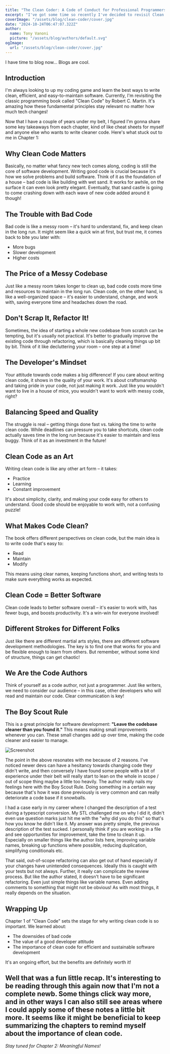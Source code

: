 ```yaml
---
title: "The Clean Coder: A Code of Conduct for Professional Programmers"
excerpt: "I've got some time so recently I've decided to revisit Clean Coder now that I have a couple years of professional experience under my belt.."
coverImage: "/assets/blog/clean-coder/cover.jpg"
date: "2024-10-24T06:47:07.322Z"
author:
  name: Tony Vanoni
  picture: "/assets/blog/authors/default.svg"
ogImage:
  url: "/assets/blog/clean-coder/cover.jpg"
---
```


I have time to blog now... Blogs are cool.

## Introduction

I'm always looking to up my coding game and learn the best ways to write clean, efficient, and easy-to-maintain software. Currently, I'm revisiting the classic programming book called "Clean Code" by Robert C. Martin. It's amazing how these fundamental principles stay relevant no matter how much tech changes!

Now that I have a couple of years under my belt, I figured I'm gonna share some key takeaways from each chapter, kind of like cheat sheets for myself and anyone else who wants to write cleaner code. Here's what stuck out to me in Chapter 1:

## Why Clean Code Matters

Basically, no matter what fancy new tech comes along, coding is still the core of software development. Writing good code is crucial because it's how we solve problems and build software. Think of it as the foundation of a house – bad code is like building with wet sand. It works for awhile, on the surface it can even look pretty elegant. Eventually, that sand castle is going to come crashing down with each wave of new code added around it though!

## The Trouble with Bad Code

Bad code is like a messy room – it's hard to understand, fix, and keep clean in the long run. It might seem like a quick win at first, but trust me, it comes back to bite you later with:

- More bugs
- Slower development
- Higher costs

## The Price of a Messy Codebase

Just like a messy room takes longer to clean up, bad code costs more time and resources to maintain in the long run. Clean code, on the other hand, is like a well-organized space – it's easier to understand, change, and work with, saving everyone time and headaches down the road.

## Don't Scrap It, Refactor It!

Sometimes, the idea of starting a whole new codebase from scratch can be tempting, but it's usually not practical. It's better to gradually improve the existing code through refactoring, which is basically cleaning things up bit by bit. Think of it like decluttering your room – one step at a time!

## The Developer's Mindset

Your attitude towards code makes a big difference! If you care about writing clean code, it shows in the quality of your work. It's about craftsmanship and taking pride in your code, not just making it work. Just like you wouldn't want to live in a house of mice, you wouldn't want to work with messy code, right?

## Balancing Speed and Quality

The struggle is real – getting things done fast vs. taking the time to write clean code. While deadlines can pressure you to take shortcuts, clean code actually saves time in the long run because it's easier to maintain and less buggy. Think of it as an investment in the future!

## Clean Code as an Art

Writing clean code is like any other art form – it takes:

- Practice
- Learning
- Constant improvement

It's about simplicity, clarity, and making your code easy for others to understand. Good code should be enjoyable to work with, not a confusing puzzle!

## What Makes Code Clean?

The book offers different perspectives on clean code, but the main idea is to write code that's easy to:

- Read
- Maintain
- Modify

This means using clear names, keeping functions short, and writing tests to make sure everything works as expected.

## Clean Code = Better Software

Clean code leads to better software overall – it's easier to work with, has fewer bugs, and boosts productivity. It's a win-win for everyone involved!

## Different Strokes for Different Folks

Just like there are different martial arts styles, there are different software development methodologies. The key is to find one that works for you and be flexible enough to learn from others. But remember, without some kind of structure, things can get chaotic!

## We Are the Code Authors

Think of yourself as a code author, not just a programmer. Just like writers, we need to consider our audience – in this case, other developers who will read and maintain our code. Clear communication is key!

## The Boy Scout Rule

This is a great principle for software development: **"Leave the codebase cleaner than you found it."** This means making small improvements whenever you can. These small changes add up over time, making the code cleaner and easier to manage.

![Screenshot](https://i.imgur.com/vrDtlQd.png)

The point in the above resonates with me because of 2 reasons. I've noticed newer devs can have a hesitancy towards changing code they didn't write, and then conversely I have found some people with a bit of experience under their belt will really start to lean on the whole in scope / out of scope thing maybe a little too heavily. The author really nails my feelings here with the Boy Scout Rule. Doing something in a certain way because that's how it was done previously is very common and can really deteriorate a code base if it snowballs.

I had a case early in my career where I changed the description of a test during a typescript conversion. My STL challenged me on why I did it, didn't even use question marks just hit me with the "why did you do this" so that's how you know he didn't like it. My answer was pretty simple, the previous description of the test sucked. I personally think if you are working in a file and see opportunities for improvement, take the time to clean it up. Especially on smaller things like the author lists here, improving variable names, breaking up functions where possible, reducing duplication, simplifying conditionals etc.

That said, out-of-scope refactoring can also get out of hand especially if your changes have unintended consequences. Ideally this is caught with your tests but not always. Further, it really can complicate the review process. But like the author stated, it doesn't have to be significant refactoring. Even just simple things like variable names. Even adding comments to something that might not be obvious! As with most things, it really depends on the situation.

## Wrapping Up

Chapter 1 of "Clean Code" sets the stage for why writing clean code is so important. We learned about:

- The downsides of bad code
- The value of a good developer attitude
- The importance of clean code for efficient and sustainable software development

It's an ongoing effort, but the benefits are definitely worth it!

## Well that was a fun little recap. It's interesting to be reading through this again now that I'm not a complete newb. Some things click way more, and in other ways I can also still see areas where I could apply some of these notes a little bit more. It seems like it might be beneficial to keep summarizing the chapters to remind myself about the importance of clean code.

_Stay tuned for Chapter 2: Meaningful Names!_
